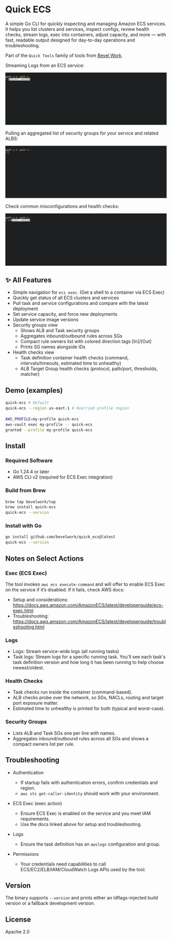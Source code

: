 # Quick ECS

A simple Go CLI for quickly inspecting and managing Amazon ECS services. 
It helps you list clusters and services, inspect configs, review health checks, 
stream logs, exec into containers, adjust capacity, and more — with fast, 
readable output designed for day-to-day operations and troubleshooting.

Part of the `Quick Tools` family of tools from [Bevel Work](https://bevel.work/quick-tools).

Streaming Logs from an ECS service:

![Streaming Logs](./media/quick-ecs-logs.gif)

Pulling an aggregated list of security groups for your service and related ALBS:

![Security Groups](./media/quick-ecs-sg.gif)

Check common misconfigurations and health checks:

![Check Configuration](./media/quick-ecs-check.gif)

## ✨ All Features

- Simple navigation for `ecs exec`. (Get a shell to a container via ECS Exec)
- Quickly get status of all ECS clusters and services
- Pull task and service configurations and compare with the latest deployment
- Set service capacity, and force new deployments
- Update service image versions
- Security groups view
  - Shows ALB and Task security groups
  - Aggregates inbound/outbound rules across SGs
  - Compact rule owners list with colored direction tags [In]/[Out]
  - Prints SG names alongside IDs
- Health checks view
  - Task definition container health checks (command, intervals/timeouts, estimated time to unhealthy)
  - ALB Target Group health checks (protocol, path/port, thresholds, matcher)

## Demo (examples)

```bash
quick-ecs # Default 
quick-ecs --region us-east-1 # Overried profile region

AWS_PROFILE=my-profile quick-ecs
aws-vault exec my-profile -- quick-ecs
granted --profile my-profile quick-ecs
```

## Install

### Required Software
- Go 1.24.4 or later
- AWS CLI v2 (required for ECS Exec integration)

### Build from Brew
```bash
brew tap bevelwork/tap
brew install quick-ecs
quick-ecs --version
```

### Install with Go
```bash
go install github.com/bevelwork/quick_ecs@latest
quick-ecs --version
```

## Notes on Select Actions

### Exec (ECS Exec)
The tool invokes `aws ecs execute-command` and will offer to enable ECS Exec on the service if it’s disabled. If it fails, check AWS docs:
- Setup and considerations: https://docs.aws.amazon.com/AmazonECS/latest/developerguide/ecs-exec.html
- Troubleshooting: https://docs.aws.amazon.com/AmazonECS/latest/developerguide/troubleshooting.html

### Logs
- Logs: Stream service-wide logs (all running tasks)
- Task logs: Stream logs for a specific running task. You'll see each task's task definition version and how long it has been running to help choose newest/oldest.

### Health Checks
- Task checks run inside the container (command-based).
- ALB checks probe over the network, so SGs, NACLs, routing and target port exposure matter.
- Estimated time to unhealthy is printed for both (typical and worst-case).

### Security Groups
- Lists ALB and Task SGs one per line with names.
- Aggregates inbound/outbound rules across all SGs and shows a compact owners list per rule.

## Troubleshooting

- Authentication
  - If startup fails with authentication errors, confirm credentials and region.
  - `aws sts get-caller-identity` should work with your environment.

- ECS Exec (exec action)
  - Ensure ECS Exec is enabled on the service and you meet IAM requirements.
  - Use the docs linked above for setup and troubleshooting.

- Logs
  - Ensure the task definition has an `awslogs` configuration and group.

- Permissions
  - Your credentials need capabilities to call ECS/EC2/ELB/IAM/CloudWatch Logs APIs used by the tool.

## Version

The binary supports `--version` and prints either an ldflags-injected build version or a fallback development version.

## License

Apache 2.0
